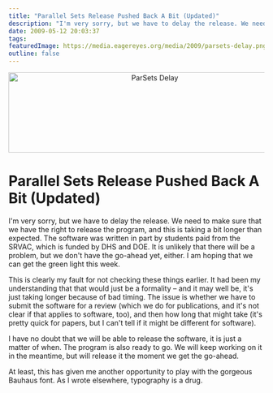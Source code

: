 ```yaml
---
title: "Parallel Sets Release Pushed Back A Bit (Updated)"
description: "I'm very sorry, but we have to delay the release. We need to make sure that we have the right to release the program, and this is taking a bit longer than expected. The software was written in part by students paid from the SRVAC, which is funded by DHS and DOE. It is unlikely that there will be a problem, but we don't have the go-ahead yet, either. I am hoping that we can get the green light this week."
date: 2009-05-12 20:03:37
tags: 
featuredImage: https://media.eagereyes.org/media/2009/parsets-delay.png
outline: false
---
```


<p align="center"><img src="https://media.eagereyes.org/media/2009/parsets-delay.png" border="0" alt="ParSets Delay" width="560" height="158" /></p>

# Parallel Sets Release Pushed Back A Bit (Updated)

I'm very sorry, but we have to delay the release. We need to make sure that we have the right to release the program, and this is taking a bit longer than expected. The software was written in part by students paid from the SRVAC, which is funded by DHS and DOE. It is unlikely that there will be a problem, but we don't have the go-ahead yet, either. I am hoping that we can get the green light this week.

This is clearly my fault for not checking these things earlier. It had been my understanding that that would just be a formality &ndash; and it may well be, it's just taking longer because of bad timing. The issue is whether we have to submit the software for a review (which we do for publications, and it's not clear if that applies to software, too), and then how long that might take (it's pretty quick for papers, but I can't tell if it might be different for software).

I have no doubt that we will be able to release the software, it is just a matter of when. The program is also ready to go. We will keep working on it in the meantime, but will release it the moment we get the go-ahead.

At least, this has given me another opportunity to play with the gorgeous Bauhaus font. As I wrote elsewhere, typography is a drug.


<PostedBy />


